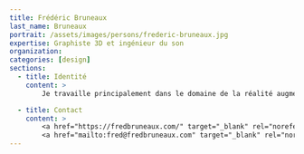 ```yaml
---
title: Frédéric Bruneaux
last_name: Bruneaux
portrait: /assets/images/persons/frederic-bruneaux.jpg
expertise: Graphiste 3D et ingénieur du son
organization:
categories: [design]
sections:
  - title: Identité
    content: >
        Je travaille principalement dans le domaine de la réalité augmentée, de l'architecture, des cosmétiques et scientifique, avec un léger détour du côté des sfx pour quelques courts métrages.

  - title: Contact
    content: >
        <a href="https://fredbruneaux.com/" target="_blank" rel="noreferrer">Site</a> –
        <a href="mailto:fred@fredbruneaux.com" target="_blank" rel="noreferrer">Mail</a>
---
```

